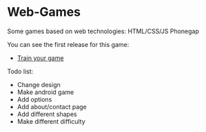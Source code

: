 Web-Games
========

Some games based on web technologies:
HTML/CSS/JS
Phonegap

You can see the first release for this game:
* [Train your game](http://memory.udesgo.com)

Todo list:
* Change design
* Make android game
* Add options
* Add about/contact page
* Add different shapes
* Make different difficulty
